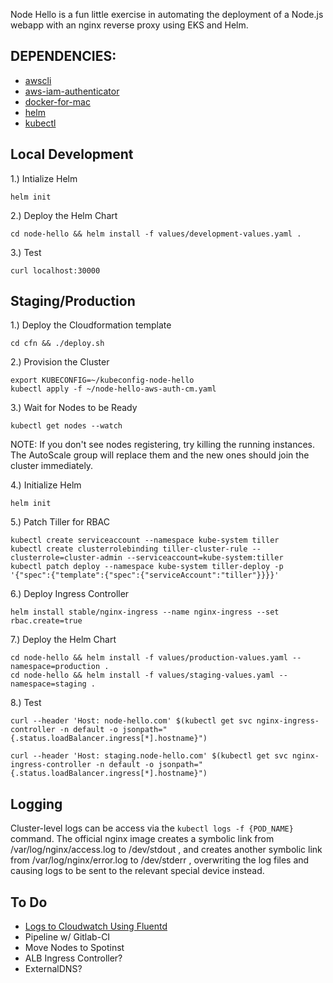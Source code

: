 Node Hello is a fun little exercise in automating the deployment of a Node.js webapp with an nginx reverse proxy using EKS and Helm.

## DEPENDENCIES:

- [awscli](https://aws.amazon.com/cli/)
- [aws-iam-authenticator](https://docs.aws.amazon.com/eks/latest/userguide/configure-kubectl.html)  
- [docker-for-mac](https://store.docker.com/editions/community/docker-ce-desktop-mac)  
- [helm](https://github.com/helm/helm/blob/master/docs/install.md)  
- [kubectl](https://docs.aws.amazon.com/eks/latest/userguide/configure-kubectl.html)  

## Local Development

1.) Intialize Helm

`helm init`  

2.) Deploy the Helm Chart

`cd node-hello && helm install -f values/development-values.yaml .`

3.) Test

`curl localhost:30000`  

## Staging/Production

1.) Deploy the Cloudformation template

`cd cfn && ./deploy.sh`  

2.) Provision the Cluster

`export KUBECONFIG=~/kubeconfig-node-hello`  
`kubectl apply -f ~/node-hello-aws-auth-cm.yaml`  

3.) Wait for Nodes to be Ready

`kubectl get nodes --watch`  

NOTE: If you don't see nodes registering, try killing the running instances. The AutoScale group will replace them and the new ones should join the cluster immediately.

4.) Initialize Helm

`helm init`  

5.) Patch Tiller for RBAC

`kubectl create serviceaccount --namespace kube-system tiller`  
`kubectl create clusterrolebinding tiller-cluster-rule --clusterrole=cluster-admin --serviceaccount=kube-system:tiller`  
`kubectl patch deploy --namespace kube-system tiller-deploy -p '{"spec":{"template":{"spec":{"serviceAccount":"tiller"}}}}'`  

6.) Deploy Ingress Controller

`helm install stable/nginx-ingress --name nginx-ingress --set rbac.create=true`  

7.) Deploy the Helm Chart

`cd node-hello && helm install -f values/production-values.yaml --namespace=production .`  
`cd node-hello && helm install -f values/staging-values.yaml --namespace=staging .`  

8.) Test

`curl --header 'Host: node-hello.com' $(kubectl get svc nginx-ingress-controller -n default -o jsonpath="{.status.loadBalancer.ingress[*].hostname}")`  

`curl --header 'Host: staging.node-hello.com' $(kubectl get svc nginx-ingress-controller -n default -o jsonpath="{.status.loadBalancer.ingress[*].hostname}")`  

## Logging

Cluster-level logs can be access via the `kubectl logs -f {POD_NAME}` command. The official nginx image creates a symbolic link from /var/log/nginx/access.log to /dev/stdout , and creates another symbolic link from /var/log/nginx/error.log to /dev/stderr , overwriting the log files and causing logs to be sent to the relevant special device instead. 

## To Do

* [Logs to Cloudwatch Using Fluentd](https://github.com/helm/charts/tree/master/incubator/fluentd-cloudwatch)
* Pipeline w/ Gitlab-CI
* Move Nodes to Spotinst
* ALB Ingress Controller?
* ExternalDNS?
